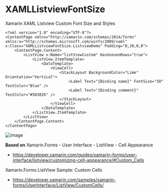 # XAMLListviewFontSize
Xamarin XAML Listview Custom Font Size and Styles

```xaml
<?xml version="1.0" encoding="UTF-8"?>
<ContentPage xmlns="http://xamarin.com/schemas/2014/forms" xmlns:x="http://schemas.microsoft.com/winfx/2009/xaml" x:Class="XAMLListviewFontSize.ListviewDemo" Padding="0,20,0,0">
	<ContentPage.Content>
		<ListView x:Name="listViewCustom" HasUnevenRows="true">
			<ListView.ItemTemplate>
				<DataTemplate>
					<ViewCell>
						<StackLayout BackgroundColor="Lime" Orientation="Vertical">
							<Label Text="{Binding name}" FontSize="50" TextColor="Blue" />
							<Label Text="{Binding comment}" TextColor="#503026" />
						</StackLayout>
					</ViewCell>
				</DataTemplate>
			</ListView.ItemTemplate>
		</ListView>
	</ContentPage.Content>
</ContentPage>
```


![image](https://cloud.githubusercontent.com/assets/8008527/13641609/1971d860-e5e7-11e5-8f98-15c4ee20fb8a.png)


**Based on** 
Xamarin.Forms - User Interface - ListView - Cell Appearance
- https://developer.xamarin.com/guides/xamarin-forms/user-interface/listview/customizing-cell-appearance/#Custom_Cells

Xamarin.Forms ListView Sample: Custom Cells
- https://developer.xamarin.com/samples/xamarin-forms/UserInterface/ListView/CustomCells/
